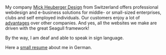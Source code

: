 <!-- Name: User/MichaelHeuberger -->
<!-- Version: 2 -->
<!-- Last-Modified: 2005/11/15 13:28:04 -->
<!-- Author: werner -->

My company [Mick Heuberger Design](http://www.mick-design.ch/) from Switzerland offers professional webdesign and e-business solutions for middle- or small-sized enterprises, clubs and self employed individuals. Our customers enjoy a lot of [advantages](http://www.mick-design.ch/advantages/) over other companies. And yes, all the websites we make are driven with the great Seagull framework!

By the way, I am deaf and able to speak in sign language.

Here a [small resume](http://www.deafzone.ch/webclan/miccool/cv.html) about me in German.